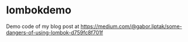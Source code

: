 # lombokdemo

Demo code of my blog post at https://medium.com/@gabor.liptak/some-dangers-of-using-lombok-d759fc8f701f
